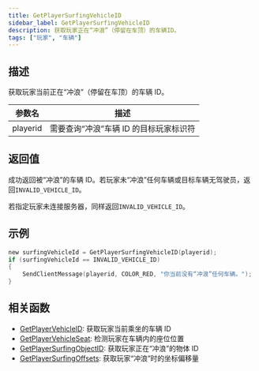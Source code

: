 ```yaml
---
title: GetPlayerSurfingVehicleID
sidebar_label: GetPlayerSurfingVehicleID
description: 获取玩家正在“冲浪”（停留在车顶）的车辆ID。
tags: ["玩家", "车辆"]
---
```


## 描述

获取玩家当前正在“冲浪”（停留在车顶）的车辆 ID。

| 参数名   | 描述                                   |
| -------- | -------------------------------------- |
| playerid | 需要查询“冲浪”车辆 ID 的目标玩家标识符 |

## 返回值

成功返回被“冲浪”的车辆 ID。若玩家未“冲浪”任何车辆或目标车辆无驾驶员，返回`INVALID_VEHICLE_ID`。

若指定玩家未连接服务器，同样返回`INVALID_VEHICLE_ID`。

## 示例

```c
new surfingVehicleId = GetPlayerSurfingVehicleID(playerid);
if (surfingVehicleId == INVALID_VEHICLE_ID)
{
	SendClientMessage(playerid, COLOR_RED, "你当前没有“冲浪”任何车辆。");
}
```

## 相关函数

- [GetPlayerVehicleID](GetPlayerVehicleID): 获取玩家当前乘坐的车辆 ID
- [GetPlayerVehicleSeat](GetPlayerVehicleSeat): 检测玩家在车辆内的座位位置
- [GetPlayerSurfingObjectID](GetPlayerSurfingObjectID): 获取玩家正在“冲浪”的物体 ID
- [GetPlayerSurfingOffsets](GetPlayerSurfingOffsets): 获取玩家“冲浪”时的坐标偏移量
